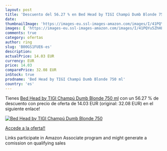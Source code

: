 ```yaml
---
layout: post
title: 'Descuento del 56.27 % en Bed Head by TIGI Champú Dumb Blonde 750 '
date: 
thumbnailImage: 'https://images-eu.ssl-images-amazon.com/images/I/41PQYu5ZhHL._SL200_.jpg'
images: [ 'https://images-eu.ssl-images-amazon.com/images/I/41PQYu5ZhHL._SL200_.jpg' ]
comments: true
category: ofertas
author: ring
slug: 'B00GS1FUE6-es'
description:
actualPrice: 14.03 EUR
currency: EUR
price: 14.03
comparePrice: 32.08 EUR
inStock: true
prodname: 'Bed Head by TIGI Champú Dumb Blonde 750 ml'
country: 'es'
---
```


Tienes [Bed Head by TIGI Champú Dumb Blonde 750 ml](https://www.amazon.es/dp/B00GS1FUE6/?tag=tolees-21) con un 56.27 % de descuento con precio de oferta de 14.03 EUR (original: 32.08 EUR) en el siguiente enlace!

[![Bed Head by TIGI Champú Dumb Blonde 750 ](https://images-eu.ssl-images-amazon.com/images/I/41PQYu5ZhHL._SL200_.jpg)](https://www.amazon.es/dp/B00GS1FUE6/?tag=tolees-21)

[Accede a la oferta!!](https://www.amazon.es/dp/B00GS1FUE6/?tag=tolees-21)

Links participate in Amazon Associate program and might generate a comission on qualifying sales



